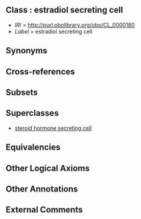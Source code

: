 
## Class : estradiol secreting cell

 * *IRI* = http://purl.obolibrary.org/obo/CL_0000180
 * *Label* = estradiol secreting cell

## Synonyms


## Cross-references


## Subsets


## Superclasses

 * [steroid hormone secreting cell](../../CL/74/CL_0000174.md)

## Equivalencies


## Other Logical Axioms


## Other Annotations


## External Comments

